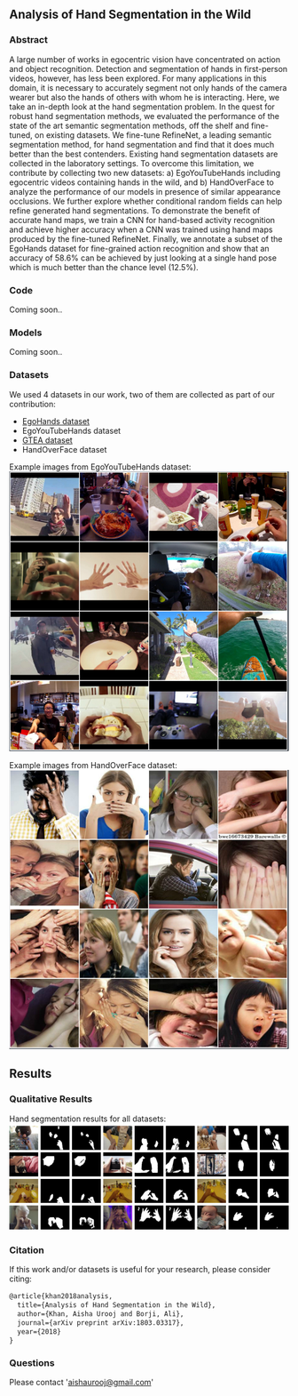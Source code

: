 ## Analysis of Hand Segmentation in the Wild

### Abstract
A large number of works in egocentric vision have concentrated on action and object recognition. Detection and segmentation of hands in first-person videos, however, has less been explored. For many applications in this domain, it is necessary to accurately segment not only hands of the camera wearer but also the hands of others with whom he is interacting. Here, we take an in-depth look at the hand segmentation problem. In the quest for robust hand segmentation methods, we evaluated the performance of the state of the art semantic segmentation methods, off the shelf and fine-tuned, on existing datasets. We fine-tune RefineNet, a leading semantic segmentation method, for hand segmentation and find that it does much better than the best contenders. Existing hand segmentation datasets are collected in the laboratory settings. To overcome this limitation, we contribute by collecting two new datasets: a) EgoYouTubeHands including egocentric videos containing hands in the wild, and b) HandOverFace to analyze the performance of our models in presence of similar appearance occlusions.
We further explore whether conditional random fields can help refine generated hand segmentations. To demonstrate the benefit of accurate hand maps, we train a CNN for hand-based activity recognition and achieve higher accuracy when a CNN was trained using hand maps produced by the fine-tuned RefineNet. Finally, we annotate a subset of the EgoHands dataset for fine-grained action recognition and show that an accuracy of 58.6% can be achieved by just looking at a single hand pose which is much better than the chance level (12.5%).

### Code
Coming soon..

### Models
Coming soon..

### Datasets
We used 4 datasets in our work, two of them are collected as part of our contribution:
* [EgoHands dataset](http://vision.soic.indiana.edu/projects/egohands/)
* EgoYouTubeHands dataset
* [GTEA dataset](http://www.cbi.gatech.edu/fpv/)
* HandOverFace dataset

Example images from EgoYouTubeHands dataset:
![EYTH](images/eyth.jpg)

Example images from HandOverFace dataset:
![HOF](images/hof.jpg)

## Results

### Qualitative Results
Hand segmentation results for all datasets:
![All datasets:](images/crfs.jpg)

### Citation
If this work and/or datasets is useful for your research, please consider citing:


    @article{khan2018analysis,
      title={Analysis of Hand Segmentation in the Wild},
      author={Khan, Aisha Urooj and Borji, Ali},
      journal={arXiv preprint arXiv:1803.03317},
      year={2018}
    }


### Questions
Please contact 'aishaurooj@gmail.com'





